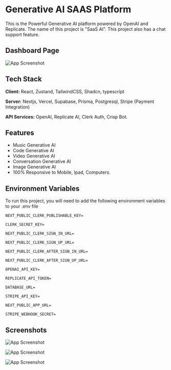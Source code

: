 
# Generative AI SAAS Platform
This is the Powerful Generative AI platform powered by OpenAI and Replicate. The name of this project is "SaaS AI".
This project also has a chat support feature.





## Dashboard Page

![App Screenshot](https://github.com/KaranKulshrestha/leetcode-solutions/assets/42493387/1af947e7-7177-43d7-be86-f57364c17631)


## Tech Stack

**Client:** React, Zustand, TailwindCSS, Shadcn, typescript

**Server:** Nextjs, Vercel, Supabase, Prisma, Postgresql, Stripe (Payment Integration)

**API Services:** OpenAI, Replicate AI, Clerk Auth, Crisp Bot.




## Features

- Music Generative AI
- Code Generative AI
- Video Generative AI
- Conversation Generative AI
- Image Generative AI
- 100% Responsive to Mobile, Ipad, Computers.



## Environment Variables

To run this project, you will need to add the following environment variables to your .env file

`NEXT_PUBLIC_CLERK_PUBLISHABLE_KEY=`

`CLERK_SECRET_KEY=`

`NEXT_PUBLIC_CLERK_SIGN_IN_URL=`

`NEXT_PUBLIC_CLERK_SIGN_UP_URL=`

`NEXT_PUBLIC_CLERK_AFTER_SIGN_IN_URL=`

`NEXT_PUBLIC_CLERK_AFTER_SIGN_UP_URL=`

`OPENAI_API_KEY=`

`REPLICATE_API_TOKEN=`

`DATABASE_URL=`

`STRIPE_API_KEY=`

`NEXT_PUBLIC_APP_URL=`

`STRIPE_WEBHOOK_SECRET=`

## Screenshots

![App Screenshot](https://github.com/KaranKulshrestha/leetcode-solutions/assets/42493387/b569d331-c5df-439c-a0b4-5aa020c893de)

![App Screenshot](https://github.com/KaranKulshrestha/leetcode-solutions/assets/42493387/5ade8651-05a9-4973-ba2e-a82b1eb91cdf)

![App Screenshot](https://github.com/KaranKulshrestha/leetcode-solutions/assets/42493387/b875daa2-6c4d-43a9-ab66-e395d93c9d30)

